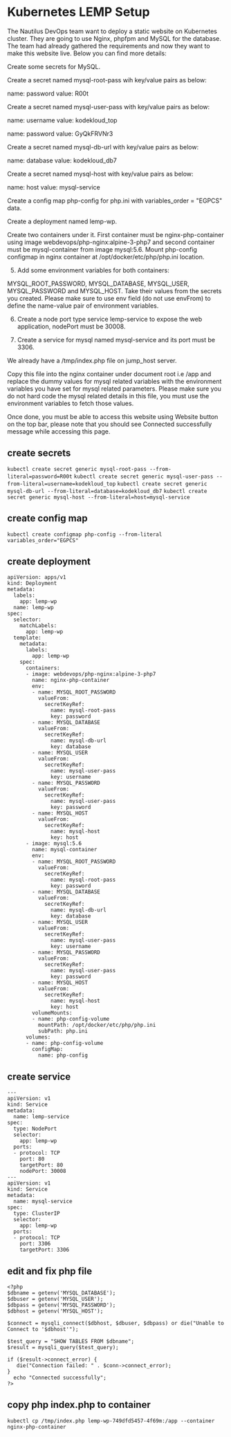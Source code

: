 # Kubernetes LEMP Setup
The Nautilus DevOps team want to deploy a static website on Kubernetes cluster. They are going to use Nginx, phpfpm and MySQL for the database. The team had already gathered the requirements and now they want to make this website live. Below you can find more details:

Create some secrets for MySQL.

Create a secret named mysql-root-pass wih key/value pairs as below:

name: password
value: R00t

Create a secret named mysql-user-pass with key/value pairs as below:

name: username
value: kodekloud_top

name: password
value: GyQkFRVNr3

Create a secret named mysql-db-url with key/value pairs as below:

name: database
value: kodekloud_db7

Create a secret named mysql-host with key/value pairs as below:

name: host
value: mysql-service

Create a config map php-config for php.ini with variables_order = "EGPCS" data.

Create a deployment named lemp-wp.

Create two containers under it. First container must be nginx-php-container using image webdevops/php-nginx:alpine-3-php7 and second container must be mysql-container from image mysql:5.6. Mount php-config configmap in nginx container at /opt/docker/etc/php/php.ini location.

5) Add some environment variables for both containers:

MYSQL_ROOT_PASSWORD, MYSQL_DATABASE, MYSQL_USER, MYSQL_PASSWORD and MYSQL_HOST. Take their values from the secrets you created. Please make sure to use env field (do not use envFrom) to define the name-value pair of environment variables.

6) Create a node port type service lemp-service to expose the web application, nodePort must be 30008.

7) Create a service for mysql named mysql-service and its port must be 3306.

We already have a /tmp/index.php file on jump_host server.

Copy this file into the nginx container under document root i.e /app and replace the dummy values for mysql related variables with the environment variables you have set for mysql related parameters. Please make sure you do not hard code the mysql related details in this file, you must use the environment variables to fetch those values.

Once done, you must be able to access this website using Website button on the top bar, please note that you should see Connected successfully message while accessing this page.

## create secrets
`kubectl create secret generic mysql-root-pass --from-literal=password=R00t`
`kubectl create secret generic mysql-user-pass --from-literal=username=kodekloud_top`
`kubectl create secret generic mysql-db-url --from-literal=database=kodekloud_db7`
`kubectl create secret generic mysql-host --from-literal=host=mysql-service`
## create config map
`kubectl create configmap php-config --from-literal variables_order="EGPCS"`
## create deployment
```
apiVersion: apps/v1
kind: Deployment
metadata:
  labels:
    app: lemp-wp
  name: lemp-wp
spec:
  selector:
    matchLabels:
      app: lemp-wp
  template:
    metadata:
      labels:
        app: lemp-wp
    spec:
      containers:
      - image: webdevops/php-nginx:alpine-3-php7
        name: nginx-php-container
        env:
        - name: MYSQL_ROOT_PASSWORD
          valueFrom:
            secretKeyRef:
              name: mysql-root-pass
              key: password
        - name: MYSQL_DATABASE
          valueFrom:
            secretKeyRef:
              name: mysql-db-url
              key: database
        - name: MYSQL_USER
          valueFrom:
            secretKeyRef:
              name: mysql-user-pass
              key: username
        - name: MYSQL_PASSWORD
          valueFrom:
            secretKeyRef:
              name: mysql-user-pass
              key: password
        - name: MYSQL_HOST
          valueFrom:
            secretKeyRef:
              name: mysql-host
              key: host
      - image: mysql:5.6
        name: mysql-container
        env:
        - name: MYSQL_ROOT_PASSWORD
          valueFrom:
            secretKeyRef:
              name: mysql-root-pass
              key: password
        - name: MYSQL_DATABASE
          valueFrom:
            secretKeyRef:
              name: mysql-db-url
              key: database
        - name: MYSQL_USER
          valueFrom:
            secretKeyRef:
              name: mysql-user-pass
              key: username
        - name: MYSQL_PASSWORD
          valueFrom:
            secretKeyRef:
              name: mysql-user-pass
              key: password
        - name: MYSQL_HOST
          valueFrom:
            secretKeyRef:
              name: mysql-host
              key: host
        volumeMounts:
        - name: php-config-volume
          mountPath: /opt/docker/etc/php/php.ini
          subPath: php.ini
      volumes:
      - name: php-config-volume
        configMap:
          name: php-config
```
## create service
```
---
apiVersion: v1
kind: Service
metadata:
  name: lemp-service
spec:
  type: NodePort
  selector:
    app: lemp-wp
  ports:
  - protocol: TCP
    port: 80
    targetPort: 80
    nodePort: 30008
---
apiVersion: v1
kind: Service
metadata:
  name: mysql-service
spec:
  type: ClusterIP
  selector:
    app: lemp-wp
  ports:
  - protocol: TCP
    port: 3306
    targetPort: 3306
```
## edit and fix php file
```
<?php
$dbname = getenv('MYSQL_DATABASE');
$dbuser = getenv('MYSQL_USER');
$dbpass = getenv('MYSQL_PASSWORD');
$dbhost = getenv('MYSQL_HOST');

$connect = mysqli_connect($dbhost, $dbuser, $dbpass) or die("Unable to Connect to '$dbhost'");

$test_query = "SHOW TABLES FROM $dbname";
$result = mysqli_query($test_query);

if ($result->connect_error) {
   die("Connection failed: " . $conn->connect_error);
}
  echo "Connected successfully";
?>
```
## copy php index.php to container
`kubectl cp /tmp/index.php lemp-wp-749dfd5457-4f69m:/app --container nginx-php-container`

